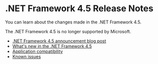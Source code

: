 # .NET Framework 4.5 Release Notes

You can learn about the changes made in the .NET Framework 4.5.

The .NET Framework 4.5 is no longer supported by Microsoft.

- [.NET Framework 4.5 announcement blog post](https://blogs.msdn.microsoft.com/dotnet/2013/10/17/net-framework-4-5-1-rtm-start-coding/)
- [What's new in the .NET Framework 4.5](https://docs.microsoft.com/dotnet/articles/framework/whats-new/index#v45)
- [Application compatibility](../../Documentation/compatibility/README.md#net-framework-45)
- [Known issues](https://support.microsoft.com/en-us/help/2890857/known-issues-for-the-.net-framework-4.5)
